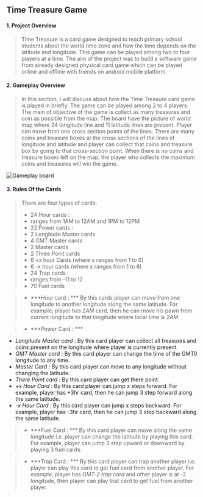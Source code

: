 ## Time Treasure Game
#### 1. Project Overview ####
>Time Treasure is a card game designed to teach primary school students about the world time zone and how the time depends on the latitude and longitude. This game can be played among two to four players at a time. The aim of the project was to build a software game from already designed physical card game which can be played online and offline with friends on android mobile platform.

#### 2. Gameplay Overview ####
>In this section, I will discuss about how the Time Treasure card game is played in briefly.
The game can be played among 2 to 4 players. The main of objective of the game is collect as many treasures and coin as possible from the map. The board have the picture of world map where 24 longitude line and 11 latitude lines are present. Player can move from one cross section points of the lines. There are many coins and treasure boxes at the cross sections of the lines of longitude and latitude and player can collect that coins and treasure box by going to that cross-section point. When there is no coins and treasure boxes left on the map, the player who collects the maximum coins and treasures will win the game.

![Gameplay board](https://markdown-here.com/img/icon256.png)

#### 3. Rules Of the Cards ####
>There are four types of cards:
>* 24 Hour cards :
>  * ranges from 1AM to 12AM and 1PM to 12PM
>* 22 Power cards :
>  * 2 Longitude Master cards
>  * 4 GMT Master cards
>  * 2 Master cards
>  * 2 Three Point cards
>  * 6 +x hour Cards (where x ranges from 1 to 6)
>  * 6 -x hour cards (where x ranges from 1 to 6)
>* 24 Trap cards :
>  * ranges from -11 to 12
>* 70 Fuel cards

>* ***Hour card : *** By this cards player can move from one longitude to another longitude along the same latitude. For example, player has _2AM_ card, then he can move his pawn from current longitude to that longitude where local time is _2AM_.

>* ***Power Card : ***
  * _Longitude Master card :_ By this card player can collect all treasures and coins present on the longitude where player is currently present.
  * _GMT Master card :_ By this card player can change the time of the GMT0 longitude to any time.
  * _Master Card :_ By this card player can move to any longitude without changing the latitude.
  * _There Point card :_ By this card player can get there point.
  * _+x Hour Card :_ By this card player can jump x steps forward. For example, player has +3hr card, then he can jump 3 step forward along the same latitude.
  * _-x Hour Card :_ By this card player can jump x steps backward. For example, player has -3hr card, then he can jump 3 step backward along the same latitude.

>* ***Fuel Card : *** By this card player can move along the same longitude i.e. player can change the latitude by playing this card. For example, player can jump 3 step upward or downward by playing 3 fuel cards.

>* ***Trap Card : *** By this card player can trap another player i.e. player can play this card to get fuel card from another player. For example, player has _GMT-2 trap card_ and other player is at -2 longitude, then player can play that card to get fuel from another player.
